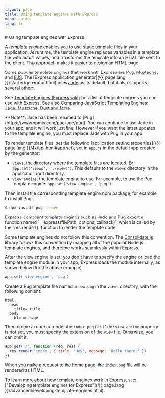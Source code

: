 ```yaml
---
layout: page
title: Using template engines with Express
menu: guide
lang: tr
---
```

<div id="page-doc" markdown="1">
# Using template engines with Express

A _template engine_ enables you to use static template files in your application.   At runtime, the template engine replaces
variables in a template file with actual values, and transforms the template into an HTML file sent to the client.
This approach makes it easier to design an HTML page.

Some popular template engines that work with Express are [Pug](https://pugjs.org/api/getting-started.html),
[Mustache](https://www.npmjs.com/package/mustache), and [EJS](https://www.npmjs.com/package/ejs).
The [Express application generator](/{{ page.lang }}/starter/generator.html) uses [Jade](https://www.npmjs.com/package/jade) as its default, but it also supports several others.

See [Template Engines (Express wiki)](https://github.com/expressjs/express/wiki#template-engines)
for a list of template engines you can use with Express.
See also [Comparing JavaScript Templating Engines: Jade, Mustache, Dust and More](https://strongloop.com/strongblog/compare-javascript-templates-jade-mustache-dust/).

<div class="doc-box doc-notice" markdown="1">
**Note**: Jade has been renamed to [Pug](https://www.npmjs.com/package/pug).  You can continue to use Jade in your app, and it will work just fine.  However if you want the latest updates to the template engine, you must replace Jade with Pug in your app.
</div>

To render template files, set the following [application setting properties](/{{ page.lang }}/4x/api.html#app.set), set in `app.js` in the default app created by the generator:

* `views`, the directory where the template files are located. Eg: `app.set('views', './views')`.
This defaults to the `views` directory in the application root directory.
* `view engine`, the template engine to use. For example, to use the Pug template engine: `app.set('view engine', 'pug')`.

Then install the corresponding template engine npm package; for example to install Pug:

```sh
$ npm install pug --save
```

<div class="doc-box doc-notice" markdown="1">
Express-compliant template engines such as Jade and Pug export a function named `__express(filePath, options, callback)`,
which is called by the `res.render()` function to render the template code.

Some template engines do not follow this convention. The [Consolidate.js](https://www.npmjs.org/package/consolidate)
library follows this convention by mapping all of the popular Node.js template engines, and therefore works seamlessly within Express.
</div>

After the view engine is set, you don't have to specify the engine or load the template engine module in your app;
Express loads the module internally, as shown below (for the above example).

```js
app.set('view engine', 'pug')
```

Create a Pug template file named `index.pug` in the `views` directory, with the following content:

```pug
html
  head
    title= title
  body
    h1= message
```

Then create a route to render the `index.pug` file. If the `view engine` property is not set,
you must specify the extension of the `view` file. Otherwise, you can omit it.

```js
app.get('/', function (req, res) {
  res.render('index', { title: 'Hey', message: 'Hello there!' })
})
```

When you make a request to the home page, the `index.pug` file will be rendered as HTML.

To learn more about how template engines work in Express, see:
["Developing template engines for Express"](/{{ page.lang }}/advanced/developing-template-engines.html).
</div>
